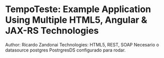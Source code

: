 TempoTeste: Example Application Using Multiple HTML5, Angular & JAX-RS Technologies 
=========================================================================================================
Author: Ricardo Zandonai
Technologies: HTML5, REST, SOAP
Necesario o datasource postgres PostrgresDS  configurado para rodar.
